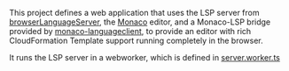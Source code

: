 This project defines a web application that uses the LSP server from [browserLanguageServer](browserLanguageServer), the [Monaco](https://microsoft.github.io/monaco-editor/) editor, and a Monaco-LSP bridge provided by [monaco-languageclient](https://github.com/TypeFox/monaco-languageclient), to provide an editor with rich CloudFormation Template support running completely in the browser.

It runs the LSP server in a webworker, which is defined in [server.worker.ts](src/server.worker.ts)
